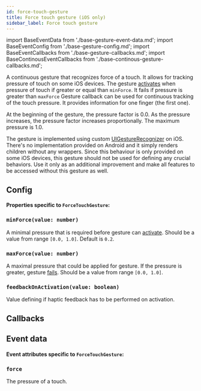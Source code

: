 ```yaml
---
id: force-touch-gesture
title: Force touch gesture (iOS only)
sidebar_label: Force touch gesture
---
```


import BaseEventData from './base-gesture-event-data.md';
import BaseEventConfig from './base-gesture-config.md';
import BaseEventCallbacks from './base-gesture-callbacks.md';
import BaseContinousEventCallbacks from './base-continous-gesture-callbacks.md';

A continuous gesture that recognizes force of a touch. It allows for tracking pressure of touch on some iOS devices.
The gesture [activates](../states-events.md#active-state--4) when pressure of touch if greater or equal than `minForce`. It fails if pressure is greater than `maxForce`
Gesture callback can be used for continuous tracking of the touch pressure. It provides information for one finger (the first one).

At the beginning of the gesture, the pressure factor is 0.0. As the pressure increases, the pressure factor increases proportionally. The maximum pressure is 1.0.

The gesture is implemented using custom [UIGestureRecognizer](https://developer.apple.com/documentation/uikit/uigesturerecognizer) on iOS. There's no implementation provided on Android and it simply renders children without any wrappers.
Since this behaviour is only provided on some iOS devices, this gesture should not be used for defining any crucial behaviors. Use it only as an additional improvement and make all features to be accessed without this gesture as well.

## Config

#### Properties specific to `ForceTouchGesture`:

### `minForce(value: number)`

A minimal pressure that is required before gesture can [activate](../states-events.md#active-state--4). Should be a value from range `[0.0, 1.0]`. Default is `0.2`.

### `maxForce(value: number)`

A maximal pressure that could be applied for gesture. If the pressure is greater, gesture [fails](../states-events.md#failed-state--1). Should be a value from range `[0.0, 1.0]`.

### `feedbackOnActivation(value: boolean)`

Value defining if haptic feedback has to be performed on activation.

<BaseEventConfig />

## Callbacks

<BaseEventCallbacks />
<BaseContinousEventCallbacks />

## Event data

#### Event attributes specific to `ForceTouchGesture`:

### `force`

The pressure of a touch.

<BaseEventData />
